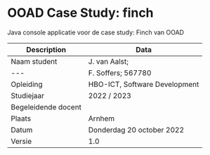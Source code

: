 # OOAD Case Study: finch
Java console applicatie voor de case study: Finch van OOAD

Description | Data
---|---
Naam student | J. van Aalst; 
--- | F. Soffers; 567780
Opleiding | HBO-ICT, Software Development
Studiejaar | 2022 / 2023
Begeleidende docent | 
Plaats | Arnhem
Datum | Donderdag 20 october 2022
Versie | 1.0


